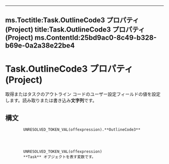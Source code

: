 

---
ms.Toctitle:Task.OutlineCode3 プロパティ (Project)
title:Task.OutlineCode3 プロパティ (Project)
ms.ContentId:25bd9ac0-8c49-b328-b69e-0a2a38e22be4
---
# Task.OutlineCode3 プロパティ (Project)




取得またはタスクのアウトライン コードのユーザー設定フィールドの値を設定します。読み取りまたは書き込み**文字列**です。

## 構文

            UNRESOLVED_TOKEN_VAL(offexpression).**OutlineCode3**




            UNRESOLVED_TOKEN_VAL(offexpression)
            **Task** オブジェクトを表す変数です。




